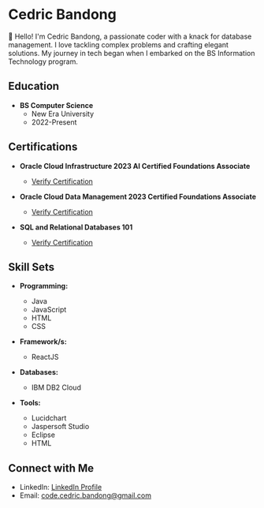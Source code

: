 # Cedric Bandong

👋 Hello! I'm Cedric Bandong, a passionate coder with a knack for database management. I love tackling complex problems and crafting elegant solutions. My journey in tech began when I embarked on the BS Information Technology program.

## Education

- **BS Computer Science**
  - New Era University
  - 2022-Present

## Certifications

- **Oracle Cloud Infrastructure 2023 AI Certified Foundations Associate**
  - [Verify Certification](https://catalog-education.oracle.com/pls/certview/sharebadge?id=DA3921A1FC50550D57D84A6E925D0B9F4049B970348804A039BB16DE1ADC4449&fbclid=IwAR2U9sZs_wc4pD2vMMfSoWLivnNRmaZkZyhJTG3yoFuVVyWoGcPFzt9FFqk)

- **Oracle Cloud Data Management 2023 Certified Foundations Associate**
  - [Verify Certification](https://catalog-education.oracle.com/pls/certview/sharebadge?id=1AFB6F85BC238FB0EB3C2C421816C4D5432BA1CCD41F890FE8703C7F6079B157)

- **SQL and Relational Databases 101**
  - [Verify Certification](https://courses.cognitiveclass.ai/certificates/eabe0418e75f4de5813339bf7a71afdc)

## Skill Sets

- **Programming:**
  - Java
  - JavaScript
  - HTML
  - CSS

- **Framework/s:**
  - ReactJS

- **Databases:**
  - IBM DB2 Cloud

- **Tools:**
  - Lucidchart
  - Jaspersoft Studio
  - Eclipse
  - HTML

## Connect with Me

- LinkedIn: [LinkedIn Profile](LinkedIn_Profile_Link)
- Email: [code.cedric.bandong@gmail.com](mailto:code.cedric.bandong@gmail.com)

